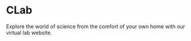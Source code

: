 # CLab
Explore the world of science from the comfort of your own home with our virtual lab website.
